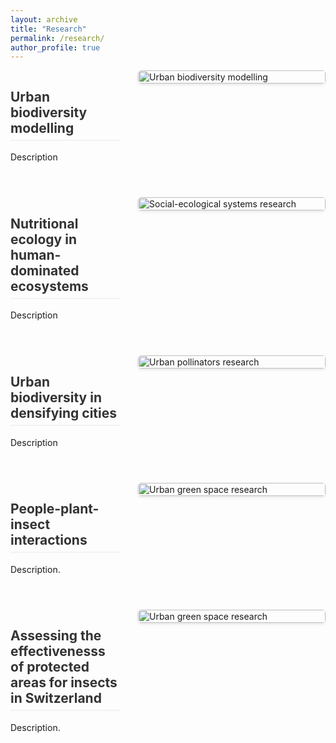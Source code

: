 ```yaml
---
layout: archive
title: "Research"
permalink: /research/
author_profile: true
---
```


<style>
.research-topic {
  display: flex;
  align-items: start;
  margin-bottom: 3em;
  gap: 2em;
}

.research-content {
  flex: 2;
}

.research-image {
  flex: 1;
  min-width: 300px;
}

.research-image img {
  width: 100%;
  border-radius: 5px;
  box-shadow: 0 2px 4px rgba(0,0,0,0.1);
}

@media screen and (max-width: 768px) {
  .research-topic {
    flex-direction: column;
  }
  
  .research-image {
    min-width: 100%;
    margin-top: 1em;
  }
}

h2 {
  color: #333;
  border-bottom: 2px solid #f2f2f2;
  padding-bottom: 0.3em;
}
</style>

<div class="research-topic">
  <div class="research-content">
    <h2>Urban biodiversity modelling</h2>
    <p>Description</p>
  </div>
  <div class="research-image">
    <img src="/images/research/giff_zuridivercity.gif" alt="Urban biodiversity modelling">
  </div>
</div>

<div class="research-topic">
  <div class="research-content">
    <h2>Nutritional ecology in human-dominated ecosystems</h2>
    <p>Description</p>
  </div>
  <div class="research-image">
    <img src="/images/research/" alt="Social-ecological systems research">
  </div>
</div>

<div class="research-topic">
  <div class="research-content">
    <h2>Urban biodiversity in densifying cities</h2>
    <p>Description</p>
  </div>
  <div class="research-image">
    <img src="/images/research/anIMALS.tif" alt="Urban pollinators research">
  </div>
</div>

<div class="research-topic">
  <div class="research-content">
    <h2>People-plant-insect interactions</h2>
    <p> Description.</p>
  </div>
  <div class="research-image">
    <img src="/images/research/" alt="Urban green space research">
  </div>
</div>

<div class="research-topic">
  <div class="research-content">
    <h2>Assessing the effectivenesss of protected areas for insects in Switzerland</h2>
    <p> Description.</p>
  </div>
  <div class="research-image">
    <img src="/images/research/" alt="Urban green space research">
  </div>
</div>